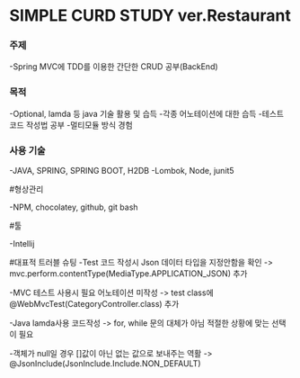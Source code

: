 SIMPLE CURD STUDY ver.Restaurant
=================================

### 주제

-Spring MVC에 TDD를 이용한 간단한 CRUD 공부(BackEnd)

### 목적

-Optional, lamda 등 java 기술 활용 및 습득
-각종 어노테이션에 대한 습득
-테스트 코드 작성법 공부
-멀티모듈 방식 경험

### 사용 기술

-JAVA, SPRING, SPRING BOOT, H2DB 
-Lombok, Node, junit5

#형상관리

-NPM, chocolatey, github, git bash

#툴

-Intellij

#대표적 트러블 슈팅
-Test 코드 작성시 Json 데이터 타입을 지정안함을 확인 -> mvc.perform.contentType(MediaType.APPLICATION_JSON) 추가

-MVC 테스트 사용시 필요 어노테이션 미작성 -> test class에 @WebMvcTest(CategoryController.class) 추가

-Java lamda사용 코드작성 -> for, while 문의 대체가 아님 적절한 상황에 맞는 선택이 필요

-객체가 null일 경우 []값이 아닌 없는 값으로 보내주는 역활 -> @JsonInclude(JsonInclude.Include.NON_DEFAULT)